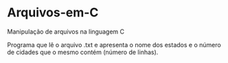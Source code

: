 # Arquivos-em-C
Manipulação de arquivos na linguagem C

Programa que lê o arquivo .txt e apresenta o nome dos estados e o número de cidades que o mesmo contém (número de linhas).
